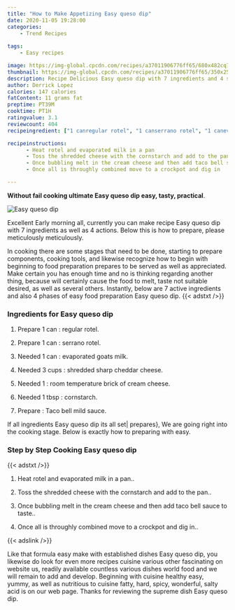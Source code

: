 ```yaml
---
title: "How to Make Appetizing Easy queso dip"
date: 2020-11-05 19:28:00
categories:
    - Trend Recipes
    
tags:
    - Easy recipes

image: https://img-global.cpcdn.com/recipes/a37011906776ff65/680x482cq70/easy-queso-dip-recipe-main-photo.jpg
thumbnail: https://img-global.cpcdn.com/recipes/a37011906776ff65/350x250cq70/easy-queso-dip-recipe-main-photo.jpg
description: Recipe Delicious Easy queso dip with 7 ingredients and 4 stages of easy cooking.
author: Derrick Lopez
calories: 147 calories
fatContent: 11 grams fat
preptime: PT39M
cooktime: PT1H
ratingvalue: 3.1
reviewcount: 404
recipeingredient: ["1 canregular rotel", "1 canserrano rotel", "1 canevaporated goats milk", "3 cupsshredded sharp cheddar cheese", "1room temperature brick of cream cheese", "1 tbspcornstarch", "Taco bell mild sauce"]

recipeinstructions: 
      - Heat rotel and evaporated milk in a pan 
      - Toss the shredded cheese with the cornstarch and add to the pan 
      - Once bubbling melt in the cream cheese and then add taco bell sauce to taste 
      - Once all is throughly combined move to a crockpot and dig in

---
```




**Without fail cooking ultimate Easy queso dip easy, tasty, practical**. 


![Easy queso dip](https://img-global.cpcdn.com/recipes/a37011906776ff65/680x482cq70/easy-queso-dip-recipe-main-photo.jpg "Easy queso dip")




Excellent Early morning all, currently you can make recipe Easy queso dip with 7 ingredients as well as 4 actions. Below this is how to prepare, please meticulously meticulously.

In cooking there are some stages that need to be done, starting to prepare components, cooking tools, and likewise recognize how to begin with beginning to food preparation prepares to be served as well as appreciated. Make certain you has enough time and no is thinking regarding another thing, because will certainly cause the food to melt, taste not suitable desired, as well as several others. Instantly, below are 7 active ingredients and also 4 phases of easy food preparation Easy queso dip.
{{< adstxt />}}

### Ingredients for Easy queso dip


1. Prepare 1 can : regular rotel.

1. Prepare 1 can : serrano rotel.

1. Needed 1 can : evaporated goats milk.

1. Needed 3 cups : shredded sharp cheddar cheese.

1. Needed 1 : room temperature brick of cream cheese.

1. Needed 1 tbsp : cornstarch.

1. Prepare  : Taco bell mild sauce.



If all ingredients Easy queso dip its all set| prepares}, We are going right into the cooking stage. Below is exactly how to preparing with easy.

### Step by Step Cooking Easy queso dip

{{< adstxt />}}


1. Heat rotel and evaporated milk in a pan..



1. Toss the shredded cheese with the cornstarch and add to the pan..



1. Once bubbling melt in the cream cheese and then add taco bell sauce to taste..



1. Once all is throughly combined move to a crockpot and dig in..





{{< adslink />}}

Like that formula easy make with established dishes Easy queso dip, you likewise do look for even more recipes cuisine various other fascinating on website us, readily available countless various dishes world food and we will remain to add and develop. Beginning with cuisine healthy easy, yummy, as well as nutritious to cuisine fatty, hard, spicy, wonderful, salty acid is on our web page. Thanks for reviewing the supreme dish Easy queso dip.
